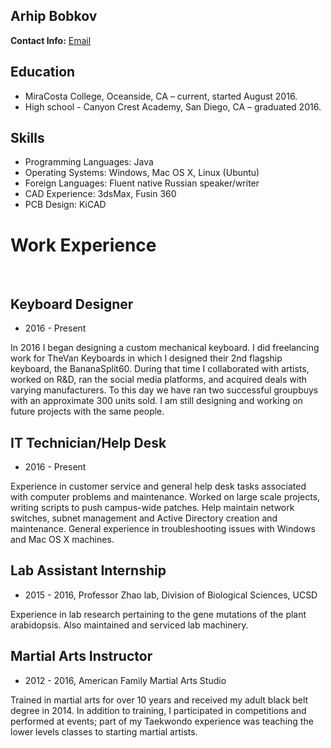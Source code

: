## Arhip Bobkov

**Contact Info:** [Email](derigerearhip@gmail.com)

## Education

- MiraCosta College, Oceanside, CA – current, started August 2016.
- High school - Canyon Crest Academy, San Diego, CA – graduated 2016.

## Skills

- Programming Languages: Java
- Operating Systems: Windows, Mac OS X, Linux (Ubuntu)
- Foreign Languages: Fluent native Russian speaker/writer
- CAD Experience: 3dsMax, Fusin 360
- PCB Design: KiCAD


# Work Experience
&nbsp;
## Keyboard Designer

- 2016 - Present

In 2016 I began designing a custom mechanical keyboard. I did freelancing work for TheVan Keyboards in which I designed their 2nd     flagship keyboard, the BananaSplit60. During that time I collaborated with artists, worked on R&D, ran the social media platforms, and    acquired deals with varying manufacturers. To this day we have ran two successful groupbuys with an approximate 300 units sold. I am    still designing and working on future projects with the same people.

## IT Technician/Help Desk

- 2016 - Present

Experience in customer service and general help desk tasks associated with computer problems and maintenance. Worked on large scale projects, writing scripts to push campus-wide patches. Help maintain network switches, subnet management and Active Directory creation and maintenance. General experience in troubleshooting issues with Windows and Mac OS X machines. 

## Lab Assistant Internship

- 2015 - 2016, Professor Zhao lab, Division of Biological Sciences, UCSD

Experience in lab research pertaining to the gene mutations of the plant arabidopsis. Also maintained and serviced lab machinery.

## Martial Arts Instructor

- 2012 - 2016, American Family Martial Arts Studio

Trained in martial arts for over 10 years and received my adult black belt degree in 2014. In addition to training, I participated in competitions and performed at events; part of my Taekwondo experience was teaching the lower levels classes to starting martial artists.


